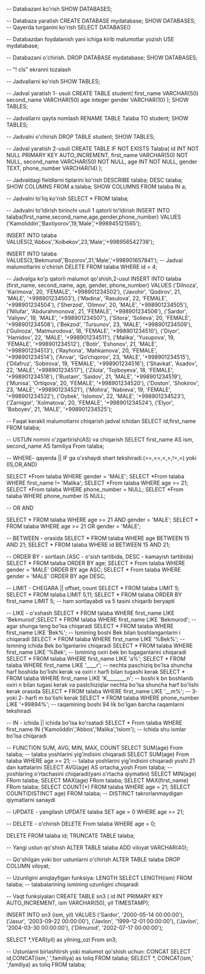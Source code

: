 -- Databazani ko'rish
SHOW DATABASES;

-- Databaza yaratish
CREATE DATABASE mydatabase;
SHOW DATABASES;
-- Qayerda turganini ko'rish
SELECT DATABASE()

-- Databazdan foydalanish yani ichiga kirib malumotlar yozish
USE mydatabase;

-- Databazani o'chirish.
DROP DATABASE mydatabase;
SHOW DATABASES;

-- "\! cls" ekranni tozalash

-- Jadvallarni ko'rish
SHOW TABLES;

-- Jadval yaratish 1- usuli
CREATE TABLE student(
    first_name VARCHAR(50)
    second_name VARCHAR(50)
    age integer
    gender VARCHAR(10)
);
SHOW TABLES;

-- Jadvallarni qayta nomlash
RENAME TABLE Talaba TO student;
SHOW TABLES;

-- Jadvalni o'chirish
DROP TABLE student;
SHOW TABLES;


-- Jadval yaratish 2-usuli 
CREATE TABLE IF NOT EXISTS Talaba(
    id INT NOT NULL PRIMARY KEY AUTO_INCREMENT,
    first_name VARCHAR(50) NOT NULL,
    second_name VARCHAR(50) NOT NULL,
    age INT NOT NULL,
    gender TEXT,
    phone_number VARCHAR(14)
);

-- Jadvaldagi fieldlarni tiplarini ko'rish
DESCRIBE talaba;
DESC talaba;
SHOW COLUMNS FROM a.talaba;
SHOW COLUMNS FROM talaba IN a;

-- Jadvalni to'liq ko'rish
SELECT * FROM talaba;

-- Jadvalni to'ldirish birinchi usuli 1 qatorli to'ldirish
INSERT INTO talaba(first_name,second_name,age,gender,phone_number) VALUES
    ('Kamoliddin','Baxtiyorov',19,'Male','+998945121565');

INSERT INTO talaba VALUES(2,'Abbos','Xolbekov',23,'Male','+998956542738');



INSERT INTO talaba VALUES(3,'Bekmurod','Bozorov',31,'Male','+998901657841');
-- Jadval malumotlarini o'chirish
DELETE FROM talaba WHERE id = 4;

-- Jadvalga ko'p qatorli malumot qo'shish,2-usul
INSERT INTO talaba (first_name, second_name, age, gender, phone_number) VALUES
('Dilnoza', 'Karimova', 20, 'FEMALE', '+998901234502'),
('Javohir', 'Qodirov', 21, 'MALE', '+998901234503'),
('Madina', 'Rasulova', 22, 'FEMALE', '+998901234504'),
('Sherzod', 'Olimov', 20, 'MALE', '+998901234505'),
('Nilufar', 'Abdurahmonova', 21, 'FEMALE', '+998901234506'),
('Sardor', 'Valiyev', 19, 'MALE', '+998901234507'),
('Sitora', 'Solieva', 20, 'FEMALE', '+998901234508'),
('Bekzod', 'Tursunov', 23, 'MALE', '+998901234509'),
('Gulnoza', 'Matmurodova', 18, 'FEMALE', '+998901234510'),
('Diyor', 'Hamidov', 22, 'MALE', '+998901234511'),
('Malika', 'Yusupova', 19, 'FEMALE', '+998901234512'),
('Botir', 'Eshonov', 21, 'MALE', '+998901234513'),
('Rayhona', 'Mahkamova', 20, 'FEMALE', '+998901234514'),
('Anvar', 'Qo‘chqorov', 23, 'MALE', '+998901234515'),
('Dilafruz', 'Sobirova', 19, 'FEMALE', '+998901234516'),
('Shavkat', 'Asadov', 22, 'MALE', '+998901234517'),
('Zilola', 'Tojiboyeva', 18, 'FEMALE', '+998901234518'),
('Rustam', 'Saidov', 21, 'MALE', '+998901234519'),
('Munisa', 'Ortiqova', 20, 'FEMALE', '+998901234520'),
('Doston', 'Shokirov', 23, 'MALE', '+998901234521'),
('Mohira', 'Nabieva', 19, 'FEMALE', '+998901234522'),
('Oybek', 'Islomov', 22, 'MALE', '+998901234523'),
('Zarnigor', 'Xolmatova', 20, 'FEMALE', '+998901234524'),
('Elyor', 'Boboyev', 21, 'MALE', '+998901234525');

-- Faqat kerakli malumotlarni chiqarish jadval ichidan
SELECT id,first_name FROM  talaba;

-- USTUN nomini o'zgartirish(AS) va chiqarish
SELECT first_name AS ism, second_name AS familiya From talaba;


-- WHERE- qayerda || IF ga o'xshaydi shart tekshiradi.(>=,<=,<,>,!=,=) yoki (IS,OR,AND)

SELECT *From talaba WHERE gender = 'MALE';
SELECT *From talaba WHERE first_name != 'Malika';
SELECT *From talaba WHERE age >= 21;
SELECT *From talaba WHERE phone_number = NULL;
SELECT *From talaba WHERE phone_number IS  NULL;

-- OR AND

SELECT * FROM talaba WHERE age >= 21 AND gender = 'MALE';
SELECT * FROM talaba WHERE age >= 21 OR gender = 'MALE';

-- BETWEEN  - orasida
SELECT * FROM talaba WHERE age BETWEEN 15 AND 21;
SELECT * FROM talaba WHERE id BETWEEN 15 AND 21;

-- ORDER BY  - sortlash.(ASC - o'sish tartibida, DESC - kamayish tartibida)
SELECT * FROM talaba ORDER BY age;
SELECT * From talaba WHERE gender = 'MALE' ORDER BY age ASC;
SELECT * From talaba WHERE gender = 'MALE' ORDER BY age DESC;


-- LIMIT - CHEGARA  || offset, count
SELECT * FROM talaba LIMIT 5;
SELECT * FROM talaba LIMIT 5,11;
SELECT * FROM talaba ORDER BY first_name LIMIT 5; -- ham sortlayabdi va 5 tasini chiqarib beryapti


-- LIKE  - o'xshash
SELECT * FROM talaba WHERE first_name LIKE 'Bekmurod';SELECT * FROM talaba WHERE first_name LIKE 'Bekmurod'; -- agar shunga teng bo'lsa chiqaradi
SELECT * FROM talaba WHERE first_name LIKE 'Bek%'; -- Ismining boshi Bek bilan boshlanganlarin i chiqaradi
SELECT * FROM talaba WHERE first_name LIKE '%Bek%'; -- Ismning ichida Bek bo'lganlarini chiqaradi
SELECT * FROM talaba WHERE first_name LIKE '%Bek';  -- Ismining oxiri bek bn tugaganlarini chiqaradi
SELECT * FROM talaba WHERE first_name LIKE 'a%';
SELECT * FROM talaba WHERE first_name LIKE '____r'; -- nechta paschiziq bo'lsa shuncha harf boshida bo'lishi kerak va oxiri r harfi bilan tugashi kerak
SELECT * FROM talaba WHERE first_name LIKE 'K________n'; -- boshi k bn boshlanib oxiri n bilan tugasi kerak va pastchiziqlar nechta bo'lsa shuncha harf bo'lishi kerak orasida
SELECT * FROM talaba WHERE first_name LIKE '__m%'; -- 3-yoki 2- harfi m bo'lishi kerak
SELECT * FROM talaba WHERE phone_number LIKE '+99894%'; -- raqamining boshi 94 lik bo'lgan barcha raqamlarni tekshiradi

-- IN - ichida || ichida bo'lsa ko'rsatadi
SELECT * From talaba WHERE first_name IN ('Kamoliddin','Abbos','Malika','Islom'); -- Ichida shu ismlar bo'lsa chiqaradi

-- FUNCTION SUM, AVG, MIN, MAX, COUNT
SELECT SUM(age) From talaba; -- talaba yoshlarini yig'indisini chiqaradi
SELECT SUM(age) From talaba WHERE age >= 21; -- talaba yoshlarini yig'indisini chiqaradi yoshi 21 dan kattalarini
SELECT AVG(age) AS ortacha_yosh From talaba; -- yoshlaring o'rtachasini chiqaradi(yani o'rtacha qiymatini) 
SELECT MIN(age) FRom talaba;
SELECT MAX(age) FRom talaba;
SELECT MAX(first_name) FRom talaba;
SELECT COUNT(*) FROM talaba WHERE age = 21;
SELECT COUNT(DISTINCT age) FROM talaba; -- DISTINCT takrorlanmaydigan qiymatlarni sanaydi

-- UPDATE - yangilash
UPDATE talaba SET age = 0 WHERE age >= 21;


-- DELETE - o'chirish
DELETE From talaba WHERE age = 0;

DELETE FROM talaba id;
TRUNCATE TABLE talaba;

-- Yangi ustun qo'shish
ALTER TABLE talaba ADD viloyat VARCHAR(40);

-- Qo'shilgan yoki bor ustunlarni o'chirish 
ALTER TABLE talaba DROP COLUMN viloyat;

-- Uzunligini aniqlayfigan funksiya: LENGTH
SELECT LENGTH(ism) FROM talaba; -- talabalarining ismining uzunligini chiqaradi

-- Vaqt funksiyalari
CREATE TABLE sn3 (
    id INT PRIMARY KEY AUTO_INCREMENT,
    ism VARCHAR(50),
    yil TIMESTAMP);

INSERT INTO sn3 (ism, yil) VALUES
('Sardor', '2000-05-14 00:00:00'),
('Jasur', '2003-09-22 00:00:00'),
('Javlon', '1999-12-01 00:00:00'),
('Javlon', '2004-03-30 00:00:00'),
('Dilmurod', '2002-07-17 00:00:00');

SELECT *,YEAR(yil) as yilning_ozi From sn3;

-- Ustunlarni birlashtirsh yoki malumot qo'shish uchun: CONCAT
SELECT id,CONCAT(ism,' ',familiya) as toliq FROM talaba;
SELECT *, CONCAT(ism,' ',familiya) as toliq FROM talaba;
